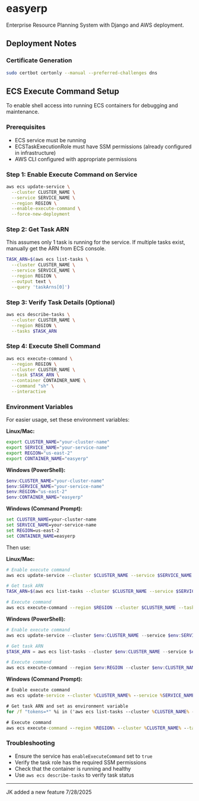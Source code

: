 # easyerp

Enterprise Resource Planning System with Django and AWS deployment.

## Deployment Notes

### Certificate Generation
```bash
sudo certbot certonly --manual --preferred-challenges dns
```

## ECS Execute Command Setup

To enable shell access into running ECS containers for debugging and maintenance.

### Prerequisites
- ECS service must be running
- ECSTaskExecutionRole must have SSM permissions (already configured in infrastructure)
- AWS CLI configured with appropriate permissions

### Step 1: Enable Execute Command on Service
```bash
aws ecs update-service \
  --cluster CLUSTER_NAME \
  --service SERVICE_NAME \
  --region REGION \
  --enable-execute-command \
  --force-new-deployment
```

### Step 2: Get Task ARN
This assumes only 1 task is running for the service. If multiple tasks exist, manually get the ARN from ECS console.

```bash
TASK_ARN=$(aws ecs list-tasks \
  --cluster CLUSTER_NAME \
  --service SERVICE_NAME \
  --region REGION \
  --output text \
  --query 'taskArns[0]')
```

### Step 3: Verify Task Details (Optional)
```bash
aws ecs describe-tasks \
  --cluster CLUSTER_NAME \
  --region REGION \
  --tasks $TASK_ARN
```

### Step 4: Execute Shell Command
```bash
aws ecs execute-command \
  --region REGION \
  --cluster CLUSTER_NAME \
  --task $TASK_ARN \
  --container CONTAINER_NAME \
  --command "sh" \
  --interactive
```

### Environment Variables
For easier usage, set these environment variables:

**Linux/Mac:**
```bash
export CLUSTER_NAME="your-cluster-name"
export SERVICE_NAME="your-service-name"
export REGION="us-east-2"
export CONTAINER_NAME="easyerp"
```

**Windows (PowerShell):**
```powershell
$env:CLUSTER_NAME="your-cluster-name"
$env:SERVICE_NAME="your-service-name"
$env:REGION="us-east-2"
$env:CONTAINER_NAME="easyerp"
```

**Windows (Command Prompt):**
```cmd
set CLUSTER_NAME=your-cluster-name
set SERVICE_NAME=your-service-name
set REGION=us-east-2
set CONTAINER_NAME=easyerp
```

Then use:

**Linux/Mac:**
```bash
# Enable execute command
aws ecs update-service --cluster $CLUSTER_NAME --service $SERVICE_NAME --region $REGION --enable-execute-command --force-new-deployment

# Get task ARN
TASK_ARN=$(aws ecs list-tasks --cluster $CLUSTER_NAME --service $SERVICE_NAME --region $REGION --output text --query 'taskArns[0]')

# Execute command
aws ecs execute-command --region $REGION --cluster $CLUSTER_NAME --task $TASK_ARN --container $CONTAINER_NAME --command "sh" --interactive
```

**Windows (PowerShell):**
```powershell
# Enable execute command
aws ecs update-service --cluster $env:CLUSTER_NAME --service $env:SERVICE_NAME --region $env:REGION --enable-execute-command --force-new-deployment

# Get task ARN
$TASK_ARN = aws ecs list-tasks --cluster $env:CLUSTER_NAME --service $env:SERVICE_NAME --region $env:REGION --output text --query 'taskArns[0]'

# Execute command
aws ecs execute-command --region $env:REGION --cluster $env:CLUSTER_NAME --task $TASK_ARN --container $env:CONTAINER_NAME --command "sh" --interactive
```

**Windows (Command Prompt):**
```cmd
# Enable execute command
aws ecs update-service --cluster %CLUSTER_NAME% --service %SERVICE_NAME% --region %REGION% --enable-execute-command --force-new-deployment

# Get task ARN and set as environment variable
for /f "tokens=*" %i in ('aws ecs list-tasks --cluster %CLUSTER_NAME% --service %SERVICE_NAME% --region %REGION% --output text --query "taskArns[0]"') do set TASK_ARN=%i

# Execute command
aws ecs execute-command --region %REGION% --cluster %CLUSTER_NAME% --task %TASK_ARN% --container %CONTAINER_NAME% --command "bash" --interactive
```

### Troubleshooting
- Ensure the service has `enableExecuteCommand` set to `true`
- Verify the task role has the required SSM permissions
- Check that the container is running and healthy
- Use `aws ecs describe-tasks` to verify task status

---

JK added a new feature 7/28/2025
